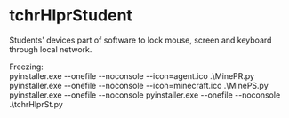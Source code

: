 # tchrHlprStudent
Students' devices part of software to lock mouse, screen and keyboard through local network.  
  
Freezing:  
pyinstaller.exe --onefile --noconsole --icon=agent.ico .\MinePR.py  
pyinstaller.exe --onefile --noconsole --icon=minecraft.ico .\MinePS.py  
pyinstaller.exe --onefile --noconsole pyinstaller.exe --onefile --noconsole .\tchrHlprSt.py  
